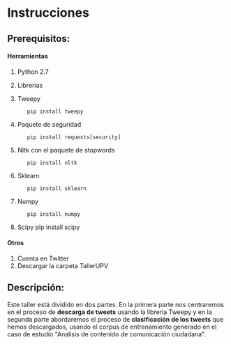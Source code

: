 # Instrucciones

## Prerequisitos:

#### Herramientas
 1. Python 2.7
 2. Librerias

  1. Tweepy

            pip install tweepy
  2. Paquete de seguridad

            pip install requests[security]
  3. Nltk con el paquete de
   stopwords

            pip install nltk
  4. Sklearn

            pip install sklearn
  5. Numpy

            pip install numpy
  6. Scipy
            pip install scipy

#### Otros
 1. Cuenta en Twitter
 2. Descargar la carpeta  TallerUPV

## Descripción:
Este taller está dividido en dos partes.
En la primera parte nos centraremos en el proceso de **descarga de tweets** usando la libreria Tweepy y en la segunda parte abordaremos el proceso de **clasificación de los tweets** que hemos descargados, usando  el corpus de entrenamiento generado en el caso de estudio "Analisis de contenido de comunicación ciudadana".

